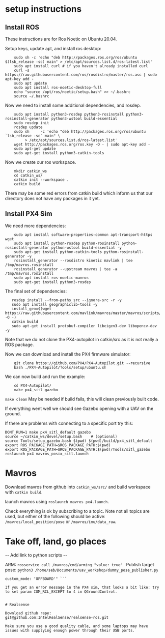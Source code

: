 # setup instructions

## Install ROS
These instructions are for Ros Noetic on Ubuntu 20.04.

Setup keys, update apt, and install ros desktop:
```
    sudo sh -c 'echo "deb http://packages.ros.org/ros/ubuntu $(lsb_release -sc) main" > /etc/apt/sources.list.d/ros-latest.list'
    sudo apt install curl # if you haven't already installed curl
    curl -s https://raw.githubusercontent.com/ros/rosdistro/master/ros.asc | sudo apt-key add -
    sudo apt update
    sudo apt install ros-noetic-desktop-full
    echo "source /opt/ros/noetic/setup.bash" >> ~/.bashrc
    source ~/.bashrc
```

Now we need to install some additional dependencies, and rosdep.
```
    sudo apt install python3-rosdep python3-rosinstall python3-rosinstall-generator python3-wstool build-essential
    sudo rosdep init
    rosdep update
    sudo sh     -c 'echo "deb http://packages.ros.org/ros/ubuntu `lsb_release -sc` main" \
         > /etc/apt/sources.list.d/ros-latest.list'
    wget http://packages.ros.org/ros.key -O - | sudo apt-key add -
    sudo apt-get update
    sudo apt-get install python3-catkin-tools
```

Now we create our ros workspace.
```
    mkdir catkin_ws
    cd catkin_ws/
    catkin init --workspace .
    catkin build
```

There may be some red errors from catkin build which inform us that our directory does not have any packages in it yet.

## Install PX4 Sim

We need more dependencies:
```
    sudo apt install software-properties-common apt-transport-https wget
    sudo apt install python-rosdep python-rosinstall python-rosinstall-generator python-wstool build-essential -y
    sudo apt-get install python-catkin-tools python-rosinstall-generator -y
    rosinstall_generator --rosdistro kinetic mavlink | tee /tmp/mavros.rosinstall
    rosinstall_generator --upstream mavros | tee -a /tmp/mavros.rosinstall
    sudo apt install ros-noetic-mavros
    sudo apt-get install python3-rosdep
```

The final set of dependencies:
```
   rosdep install --from-paths src --ignore-src -r -y
   sudo apt install geographiclib-tools -y
   install_geo=$(wget https://raw.githubusercontent.com/mavlink/mavros/master/mavros/scripts/install_geographiclib_datasets.sh -O -)
   catkin build
   sudo apt-get install protobuf-compiler libeigen3-dev libopencv-dev -y
```

Note that we do not clone the PX4-autopilot in catkin/src as it is not really a ROS package.

Now we can download and install the PX4 firmware simulator:
```
    git clone https://github.com/PX4/PX4-Autopilot.git --recursive
    bash ./PX4-Autopilot/Tools/setup/ubuntu.sh
```

We can now build and run the example:
```
    cd PX4-Autopilot/
    make px4_sitl gazebo
```

```make clean``` May be needed if build fails, this will clean previously built code.

If everything went well we should see Gazebo opening with a UAV on the ground.

If there are problems with connecting to a specific port try this:
```
DONT_RUN=1 make px4_sitl_default gazebo
source ~/catkin_ws/devel/setup.bash    # (optional)
source Tools/setup_gazebo.bash $(pwd) $(pwd)/build/px4_sitl_default
export ROS_PACKAGE_PATH=$ROS_PACKAGE_PATH:$(pwd)
export ROS_PACKAGE_PATH=$ROS_PACKAGE_PATH:$(pwd)/Tools/sitl_gazebo
roslaunch px4 mavros_posix_sitl.launch
```

# Mavros
Download mavros from github into ```catkin_ws/src/``` and build workspace with ```catkin build```.

launch mavros using ```roslaunch mavros px4.launch```.

Check everything is ok by subscribing to a topic. Note not all topics are used, but either of the following should be active: ```/mavros/local_position/pose``` or ```/mavros/imu/data_raw```.

# Take off, land, go places

-- Add link to python scripts --

ARM: ```rosservice call /mavros/cmd/arming "value: true" ```
Publish target pose: ```python3 /home/seb/Documents/uav_workshop/dummy_pose_publisher.py```

```rosservice call /mavros/set_mode "base_mode: 0
custom_mode: 'OFFBOARD'" ```

If you get an error message in the PX4 sim, that looks a bit like: try to set param COM_RCL_EXCEPT to 4 in QGroundControl.


# Realsense

Download github repo:
git@github.com:IntelRealSense/realsense-ros.git

Make sure you use a good quality cable, and some laptops may have issues with supplying enough power through their USB ports.
